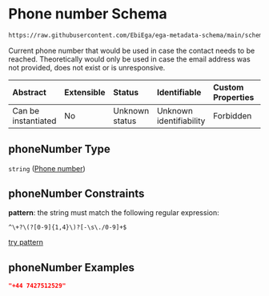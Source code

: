 # Phone number Schema

```txt
https://raw.githubusercontent.com/EbiEga/ega-metadata-schema/main/schemas/EGA.common-definitions.json#/definitions/contactDetails/properties/phoneNumber
```

Current phone number that would be used in case the contact needs to be reached. Theoretically would only be used in case the email address was not provided, does not exist or is unresponsive.

| Abstract            | Extensible | Status         | Identifiable            | Custom Properties | Additional Properties | Access Restrictions | Defined In                                                                                           |
| :------------------ | :--------- | :------------- | :---------------------- | :---------------- | :-------------------- | :------------------ | :--------------------------------------------------------------------------------------------------- |
| Can be instantiated | No         | Unknown status | Unknown identifiability | Forbidden         | Allowed               | none                | [EGA.common-definitions.json\*](../../../schemas/EGA.common-definitions.json "open original schema") |

## phoneNumber Type

`string` ([Phone number](ega-4-definitions-contact-details-properties-phone-number.md))

## phoneNumber Constraints

**pattern**: the string must match the following regular expression:&#x20;

```regexp
^\+?\(?[0-9]{1,4}\)?[-\s\./0-9]+$
```

[try pattern](https://regexr.com/?expression=%5E%5C%2B%3F%5C\(%3F%5B0-9%5D%7B1%2C4%7D%5C\)%3F%5B-%5Cs%5C.%2F0-9%5D%2B%24 "try regular expression with regexr.com")

## phoneNumber Examples

```json
"+44 7427512529"
```
